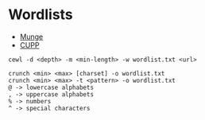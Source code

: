 # Wordlists

- [Munge](https://github.com/Th3S3cr3tAg3nt/Munge.git)
- [CUPP](https://github.com/Mebus/cupp)

```
cewl -d <depth> -m <min-length> -w wordlist.txt <url>
```

```
crunch <min> <max> [charset] -o wordlist.txt
crunch <min> <max> -t <pattern> -o wordlist.txt
@ -> lowercase alphabets
, -> uppercase alphabets
% -> numbers
^ -> special characters
```
